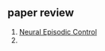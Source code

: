 ## paper review

1. [Neural Episodic Control](https://github.com/jjsong/paper_review/blob/master/papers/Neural_Eepisodic_Control/Neural_Episodic_Control.ipynb)
2. 

